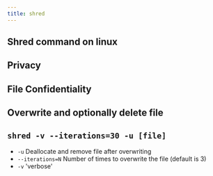 ```yaml
---
title: shred
---
```


## Shred command on linux
## Privacy
## File Confidentiality
## Overwrite and optionally delete file
## `shred -v --iterations=30 -u [file]` 
- `-u` Deallocate and remove file after overwriting
- `--iterations=N` Number of times to overwrite the file (default is 3)
- `-v` 'verbose'
##
